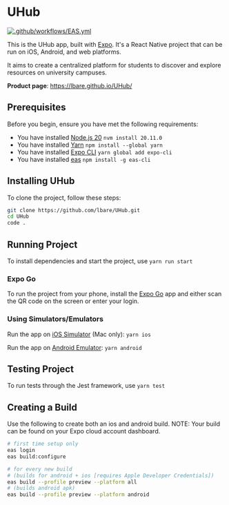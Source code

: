 # UHub

[![.github/workflows/EAS.yml](https://github.com/lbare/UHub/actions/workflows/EAS.yml/badge.svg?branch=main)](https://github.com/lbare/UHub/actions/workflows/EAS.yml)

This is the UHub app, built with [Expo](https://expo.dev/). It's a React Native project that can be run on iOS, Android, and web platforms.

It aims to create a centralized platform for students to discover and explore resources on university campuses.

**Product page**: https://lbare.github.io/UHub/

## Prerequisites

Before you begin, ensure you have met the following requirements:

- You have installed [Node.js 20](https://nodejs.org/en/download) `nvm install 20.11.0`
- You have installed [Yarn](https://yarnpkg.com/) `npm install --global yarn`
- You have installed [Expo CLI](https://docs.expo.dev/get-started/installation/) `yarn global add expo-cli`
- You have installed [eas](https://docs.expo.dev/build/introduction/) `npm install -g eas-cli`

## Installing UHub

To clone the project, follow these steps:

```bash
git clone https://github.com/lbare/UHub.git
cd UHub
code .
```

## Running Project

To install dependencies and start the project, use `yarn run start`

### Expo Go
To run the project from your phone, install the [Expo Go](https://docs.expo.dev/get-started/expo-go/) app and either scan the QR code on the screen or enter your login.

### Using Simulators/Emulators
Run the app on [iOS Simulator](https://apps.apple.com/ca/app/xcode/id497799835?mt=12) (Mac only):
`yarn ios`

Run the app on [Android Emulator](https://developer.android.com/studio):
`yarn android`


## Testing Project

To run tests through the Jest framework, use `yarn test`


## Creating a Build

Use the following to create both an ios and android build.
NOTE: Your build can be found on your Expo cloud account dashboard.

```bash
# first time setup only
eas login
eas build:configure

# for every new build
# (builds for android + ios [requires Apple Developer Credentials])
eas build --profile preview --platform all
# (builds android apk)
eas build --profile preview --platform android
```
